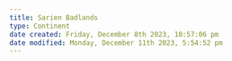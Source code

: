 ```yaml
---
title: Sarien Badlands
type: Continent
date created: Friday, December 8th 2023, 10:57:06 pm
date modified: Monday, December 11th 2023, 5:54:52 pm
---
```

